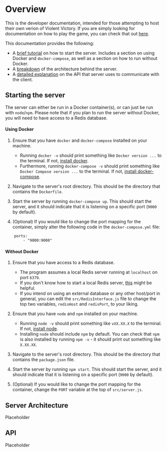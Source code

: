 # Overview

This is the developer documentation, intended for those attempting to host their own verion of Violent Victory. If you are simply looking for documentation on how to play the game, you can check that out [here](../User).

This documentation provides the following:

- A [brief tutorial](#starting-the-server) on how to start the server. Includes a section on using Docker and `docker-compose`, as well as a section on how to run without Docker.
- A [breakdown](#server-architecture) of the architecture behind the server.
- A [detailed explanation](#api) on the API that server uses to communicate with the client.

## Starting the server

The server can either be run in a Docker container(s), or can just be run with `node`/`npm`. Please note that if you plan to run the server without Docker, you will need to have access to a Redis database.

#### Using Docker

1. Ensure that you have `docker` and `docker-compose` installed on your machine.
    - Running `docker -v` should print something like `Docker version ...` to the terminal. If not, [install docker](https://docs.docker.com/engine/install/).
    - Furthermore, running `docker-compose -v` should print something like `Docker Compose version ...` to the terminal. If not, [install docker-compose](https://docs.docker.com/compose/install/).

2. Navigate to the server's root directory. This should be the directory that contains the `Dockerfile`.

3. Start the server by running `docker-compose up`. This should start the server, and it should indicate that it is listening on a specific port (`9000` by default).

4. (Optional) If you would like to change the port mapping for the container, simply alter the following code in the `docker-compose.yml` file:
```
    ports:
        - "9000:9000"
```

#### Without Docker

1. Ensure that you have access to a Redis database.
    - The program assumes a local Redis server running at `localhost` on port `6379`.
    - If you don't know how to start a local Redis server, [this](https://redis.io/docs/latest/operate/oss_and_stack/install/install-redis/) might be helpful.
    - If you intend on using an external database or any other host/port in general, you can edit the `src/RedisInterface.js` file to change the top two variables, `redisHost` and `redisPort`, to your liking.

2. Ensure that you have `node` and `npm` installed on your machine.
    - Running `node -v` should print something like `vXX.XX.X` to the terminal. If not, [install node](https://nodejs.org/en/download/package-manager).
    - Installing `node` should include `npm` by default. You can check that `npm` is also installed by running `npm -v` - it should print out something like `X.XX.XX`.

3. Navigate to the server's root directory. This should be the directory that contains the `package.json` file.

4. Start the server by running `npm start`. This should start the server, and it should indicate that it is listening on a specific port (`9000` by default).

5. (Optional) If you would like to change the port mapping for the container, change the `PORT` variable at the top of `src/server.js`.

## Server Architecture

Placeholder

## API

Placeholder